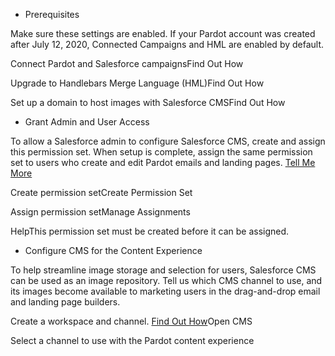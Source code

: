 -   Prerequisites

Make sure these settings are enabled. If your Pardot account was created after July 12, 2020, Connected Campaigns and HML are enabled by default.

Connect Pardot and Salesforce campaignsFind Out How

Upgrade to Handlebars Merge Language (HML)Find Out How

Set up a domain to host images with Salesforce CMSFind Out How

-   Grant Admin and User Access

To allow a Salesforce admin to configure Salesforce CMS, create and assign this permission set. When setup is complete, assign the same permission set to users who create and edit Pardot emails and landing pages. [Tell Me More](https://cedargate.lightning.force.com/HelpAndTrainingDoor?version=2&resource=https://help.salesforce.com/articleView?id=sf.pardot_eilex_setup_user_perms.htm&type=5)

Create permission setCreate Permission Set

Assign permission setManage Assignments

HelpThis permission set must be created before it can be assigned.

-   Configure CMS for the Content Experience

To help streamline image storage and selection for users, Salesforce CMS can be used as an image repository. Tell us which CMS channel to use, and its images become available to marketing users in the drag-and-drop email and landing page builders.

Create a workspace and channel. [Find Out How](https://cedargate.lightning.force.com/HelpAndTrainingDoor?version=2&resource=https://help.salesforce.com/articleView?id=sf.pardot_eilex_setup_cms.htm&type=5)Open CMS

Select a channel to use with the Pardot content experience